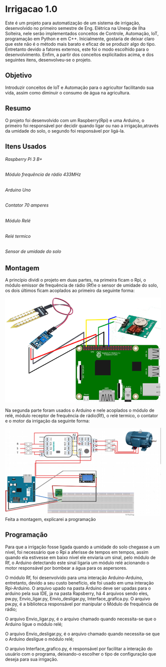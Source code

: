 # Irrigacao 1.0
Este é um projeto para automatização de um sistema de irrigação, desenvolvido no primeiro semestre de Eng. Elétrica na Unesp de Ilha Solteira, nele serão implementados conceitos de Controle, Automação, IoT, programação em Python e em C++.
Inicialmente, gostaria de deixar claro que este não é o método mais barato e eficaz de se produzir algo do tipo. Entretanto devido a fatores externos, este foi o modo escolhido para o desenvolvimento.
Enfim, a partir dos conceitos explicitados acima, e dos seguintes itens, desenvolveu-se o projeto.
## Objetivo
Introduzir conceitos de IoT e Automação para o agricultor facilitando sua vida, assim como diminuir o consumo de água na agricultura.
## Resumo
O projeto foi desenvolvido com um Raspberry(Rpi) e uma Arduino, o primeiro foi responsável por decidir quando ligar ou nao a irrigação,através da umidade do solo, o segundo foi responsável por ligá-la.
## Itens Usados
###### Raspberry Pi 3 B+                           
###### Módulo frequência de rádio 433MHz
###### Arduino Uno                                  
###### Contator 70 amperes
###### Módulo Relé                                  
###### Relé termico
###### Sensor de umidade do solo
## Montagem
A princípio dividi o projeto em duas partes, na primeira ficam o Rpi, o módulo emissor de frequência de rádio (Rf)e o sensor de umidade do solo, os dois últimos ficam acoplados ao primeiro da seguinte forma:

![Alt Text](https://raw.githubusercontent.com/T635/Irrigacao/master/Imagens/Circuito%20raspberry.png)

Na segunda parte foram usados o Arduino e nele acoplados o módulo de relé, módulo receptor de frequência de rádio(Rf), o relé termico, o contator e o motor da irrigação da seguinte forma:

![Alt Text](https://raw.githubusercontent.com/T635/Irrigacao/master/Imagens/arduino.png)
Feita a montagem, explicarei a programação
## Programação
Para que a irrigação fosse ligada quando a umidade do solo chegasse a um nível, foi necessário que o Rpi a aferisse de tempos em tempos, assim quando ela estivesse em baixo nível ele enviaria um sinal, pelo módulo de Rf, o Arduino detectando este sinal ligaria um módulo relé acionando o motor responsável por bombear a água para os aspersores.

O módulo Rf, foi desenvolvido para uma interação Arduino-Arduino, entretanto, devido a seu custo benefício, ele foi usado em uma interação Rpi-Arduino.
O arquivo upado na pasta Arduino deve ser upadas para o arduino pela sua IDE, ja na pasta Rapsberry, há 4 arquivos sendo eles, pw.py, Envio_ligar.py, Envio_desligar.py, Interface_grafica.py.
O arquivo pw.py, é a biblioteca responsável por manipular o Módulo de frequência de rádio;

O arquivo Envio_ligar.py, é o arquivo chamado quando necessita-se que o Arduino ligue o módulo relé;

O arquivo Envio_desligar.py, é o arquivo chamado quando necessita-se que o Arduino desligue o módulo relé;

O arquivo Interface_grafico.py, é responsável por facilitar a interação do usuário com o programa, deixando-o escolher o tipo de configuração que deseja para sua irrigação.
